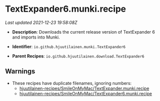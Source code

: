 # TextExpander6.munki.recipe

_Last updated 2021-12-23 19:58:08Z_

- **Description**: Downloads the current release version of TextExpander 6 and imports into Munki.

- **Identifier**: `io.github.hjuutilainen.munki.TextExpander6`

- **Parent Recipes**: `io.github.hjuutilainen.download.TextExpander6`

## Warnings

- These recipes have duplicate filenames, ignoring numbers:
    - [hjuutilainen-recipes/SmileOnMyMac/TextExpander.munki.recipe](/autopkg-dupe-tracker/hjuutilainen-recipes/SmileOnMyMac/TextExpander.munki.recipe)
    - [hjuutilainen-recipes/SmileOnMyMac/TextExpander6.munki.recipe](/autopkg-dupe-tracker/hjuutilainen-recipes/SmileOnMyMac/TextExpander6.munki.recipe)
